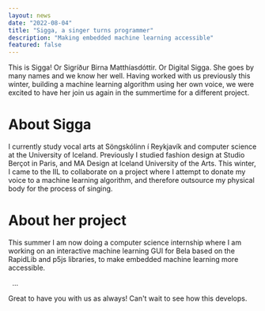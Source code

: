 ```yaml
---
layout: news
date: "2022-08-04"
title: "Sigga, a singer turns programmer"
description: "Making embedded machine learning accessible"
featured: false
---
```


<script>
import CaptionedImage from "../../components/Images/CaptionedImage.svelte"
</script>

This is Sigga! Or Sigríður Birna Matthíasdóttir. Or Digital Sigga. She goes by many names and we know her well. Having worked with us previously this winter, building a machine learning algorithm using her own voice, we were excited to have her join us again in the summertime for a different project.

<CaptionedImage
src="news/sigga1.jpg"
alt="Young woman, dressed in casual yellow and blue clothing, sitting with a laptop in a dark sofa next to yellow and blue shelves."
caption="Sigga, a fashion icon that tends to fit in well with her surroundings."/>

# About Sigga

I currently study vocal arts at Söngskólinn í Reykjavík and computer science at the University of Iceland. Previously I studied fashion design at Studio Berçot in Paris, and MA Design at Iceland University of the Arts. This winter, I came to the IIL to collaborate on a project where I attempt to donate my voice to a machine learning algorithm, and therefore outsource my physical body for the process of singing. 

<CaptionedImage
src="news/sigga2.jpg"
alt="Sigga smiling with her laptop turned to the camera, placing it in her lap like an accordion."
caption="Coding interactive elements is always a lot of fun!"/>

# About her project

This summer I am now doing a computer science internship where I am working on an interactive machine learning GUI for Bela based on the RapidLib and p5js libraries, to make embedded machine learning more accessible.

&nbsp;
...

Great to have you with us as always! Can't wait to see how this develops. 
